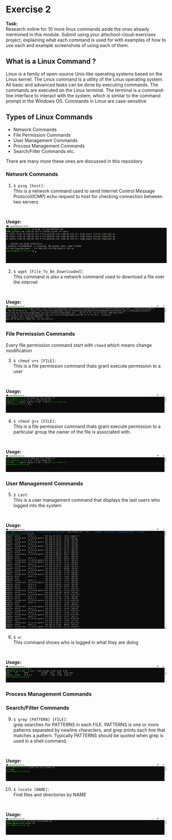 # Exercise 2

**Task:** <br />
Research online for 10 more linux commands aside the ones already mentioned in this module. Submit using your altschool-cloud-exercises project, explaining what each command is used for with examples of how to use each and example screenshots of using each of them.

## What is a Linux Command ?
Linux is a family of open-source Unix-like operating systems based on the Linux kernel. The Linux command is a utility of the Linux operating system. All basic and advanced tasks can be done by executing commands. The commands are executed on the Linux terminal. The terminal is a command-line interface to interact with the system, which is similar to the command prompt in the Windows OS. Commands in Linux are case-sensitive

## Types of Linux Commands
* Network Commands
* File Permission Commands
* User Management Commands
* Process Management Commands
* Search/Filter Commands etc.

There are many more these ones are discussed in this repository

### Network Commands

1. ``` $ ping [host] ```: <br />
This is a network command used to send Internet Control Message Protocol(ICMP) echo request to host for checking connection between two servers
<br />

**_Usage:_**
![ping](/exercise_2/images/ping.png)
<br />

2. ``` $ wget [File_To_Be_Downloaded] ```: <br />
This command is also a network command used to download a file over the internet
<br />

**_Usage:_**
![wget](/exercise_2/images/wget.png)
<br />

### File Permission Commands
Every file permission command start with ``` chmod ``` which means change modification
<br />

3. ``` $ chmod u+x [FILE] ```: <br />
This is a file permission command thats grant execute permission to a user
<br />

**_Usage:_**
![u](/exercise_2/images/u.png)
<br />

4. ``` $ chmod g+x [FILE] ```: <br />
This is a file permission command thats grant execute permission to a particular group the owner of the file is associated with.
<br />

**_Usage:_**
![g](/exercise_2/images/g.png)
<br />


### User Management Commands

5. ``` $ Last ```: <br />
This is a user management command that displays the last users who logged into the system
<br />

**_Usage:_**
![last](/exercise_2/images/last.png)
<br />

6. ``` $ w ```: <br />
This command shows who is logged in what they are doing
<br />

**_Usage:_**
![w](/exercise_2/images/w.png)
<br />

### Process Management Commands

### Search/Filter Commands

9. ``` $ grep [PATTERN] [FILE] ```: <br />
 grep searches for PATTERNS in each FILE.  PATTERNS is one or more patterns separated by newline characters, and grep prints each line that matches a pattern. Typically PATTERNS should be quoted when grep is used in a shell command.
 <br />

**_Usage:_**
![grep](/exercise_2/images/grep.png)
<br />

10. ``` $ locate [NAME] ```: <br />
Find files and directories by NAME
<br />

**_Usage:_**
![locate](/exercise_2/images/locate.png)
<br />
